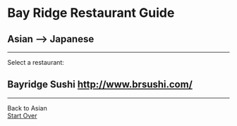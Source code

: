 # Bay Ridge Restaurant Guide
## Asian --> Japanese
---
Select a restaurant:
## Bayridge Sushi http://www.brsushi.com/
---
Back to Asian  
[Start Over](../home.md)